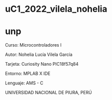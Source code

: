 # uC1_2022_vilela_nohelia

# unp

Curso: Microcontroladores I

Autor: Nohelia Lucía Vilela García

Tarjeta: Curiosity Nano PIC18f57q84

Entorno: MPLAB X IDE

Lenguaje: AMS - C

UNIVERSIDAD NACIONAL DE PIURA, PERÚ
